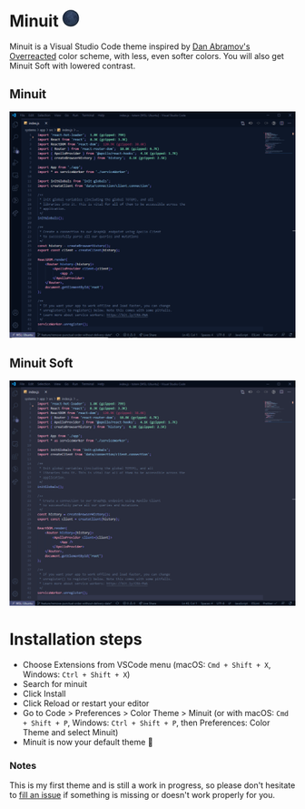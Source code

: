 # Minuit ![](images/moon.png)

Minuit is a Visual Studio Code theme inspired by [Dan Abramov's Overreacted](https://overreacted.io/) color scheme, with less, even softer colors. You will also get Minuit Soft with lowered contrast.

## Minuit

![](images/Minuit-react.png)

## Minuit Soft

![](images/Minuit-Soft-react.png)

# Installation steps
- Choose Extensions from VSCode menu (macOS: `Cmd + Shift + X`, Windows: `Ctrl + Shift + X`)
- Search for minuit
- Click Install
- Click Reload or restart your editor
- Go to Code > Preferences > Color Theme > Minuit (or with macOS: `Cmd + Shift + P`, Windows: `Ctrl + Shift + P`, then Preferences: Color Theme and select Minuit)
- Minuit is now your default theme 🙌

### Notes

This is my first theme and is still a work in progress, so please don't hesitate to [fill an issue](https://github.com/mubartok/minuit-vscode-theme/issues) if something is missing or doesn't work properly for you.
